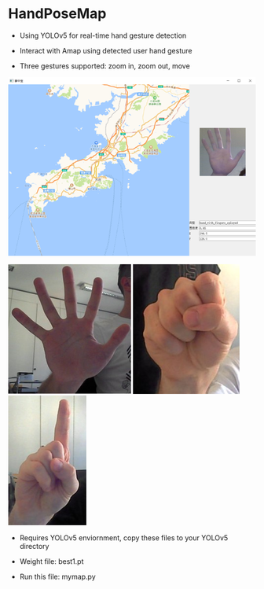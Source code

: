 # HandPoseMap
- Using YOLOv5 for real-time hand gesture detection

- Interact with Amap using detected user hand gesture

- Three gestures supported: zoom in, zoom out, move

![image](/pics/handpose1.png)

![image](/pics/handpose2.jpg)
![image](/pics/handpose3.jpg)
![image](/pics/handpose4.jpg)

- Requires YOLOv5 enviornment, copy these files to your YOLOv5 directory

- Weight file: best1.pt

- Run this file: mymap.py
